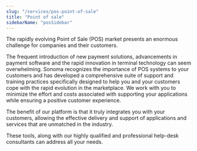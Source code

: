 ```yaml
---
slug: "/services/pos-point-of-sale"
title: "Point of sale"
sidebarName: "posSidebar"
---
```

The rapidly evolving Point of Sale (POS) market presents an enormous challenge for companies and their customers.

The frequent introduction of new payment solutions, advancements in payment software and the rapid innovation in terminal technology can seem overwhelming. Sonoma recognizes the importance of POS systems to your customers and has developed a comprehensive suite of support and training practices specifically designed to help you and your customers cope with the rapid evolution in the marketplace. We work with you to minimize the effort and costs associated with supporting your applications while ensuring a positive customer experience.

The benefit of our platform is that it truly integrates you with your customers, allowing the effective delivery and support of applications and services that are unmatched in the industry.

These tools, along with our highly qualified and professional help-desk consultants can address all your needs.